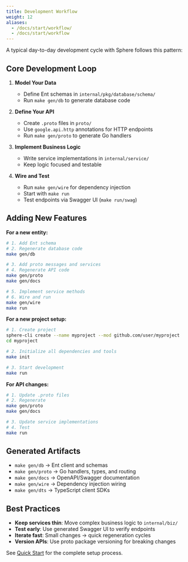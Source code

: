 ```yaml
---
title: Development Workflow
weight: 12
aliases:
  - /docs/start/workflow/
  - /docs/start/workflow
---
```


A typical day-to-day development cycle with Sphere follows this pattern:

## Core Development Loop

1. **Model Your Data**
   - Define Ent schemas in `internal/pkg/database/schema/`
   - Run `make gen/db` to generate database code

2. **Define Your API**
   - Create `.proto` files in `proto/`
   - Use `google.api.http` annotations for HTTP endpoints
   - Run `make gen/proto` to generate Go handlers

3. **Implement Business Logic**
   - Write service implementations in `internal/service/`
   - Keep logic focused and testable

4. **Wire and Test**
   - Run `make gen/wire` for dependency injection
   - Start with `make run`
   - Test endpoints via Swagger UI (`make run/swag`)

## Adding New Features

**For a new entity:**
```bash
# 1. Add Ent schema
# 2. Regenerate database code
make gen/db

# 3. Add proto messages and services
# 4. Regenerate API code
make gen/proto
make gen/docs

# 5. Implement service methods
# 6. Wire and run
make gen/wire
make run
```

**For a new project setup:**
```bash
# 1. Create project
sphere-cli create --name myproject --mod github.com/user/myproject
cd myproject

# 2. Initialize all dependencies and tools
make init

# 3. Start development
make run
```

**For API changes:**
```bash
# 1. Update .proto files
# 2. Regenerate
make gen/proto
make gen/docs

# 3. Update service implementations
# 4. Test
make run
```

## Generated Artifacts

- `make gen/db` → Ent client and schemas
- `make gen/proto` → Go handlers, types, and routing
- `make gen/docs` → OpenAPI/Swagger documentation  
- `make gen/wire` → Dependency injection wiring
- `make gen/dts` → TypeScript client SDKs

## Best Practices

- **Keep services thin**: Move complex business logic to `internal/biz/`
- **Test early**: Use generated Swagger UI to verify endpoints
- **Iterate fast**: Small changes → quick regeneration cycles
- **Version APIs**: Use proto package versioning for breaking changes

See [Quick Start](quickstart) for the complete setup process.

